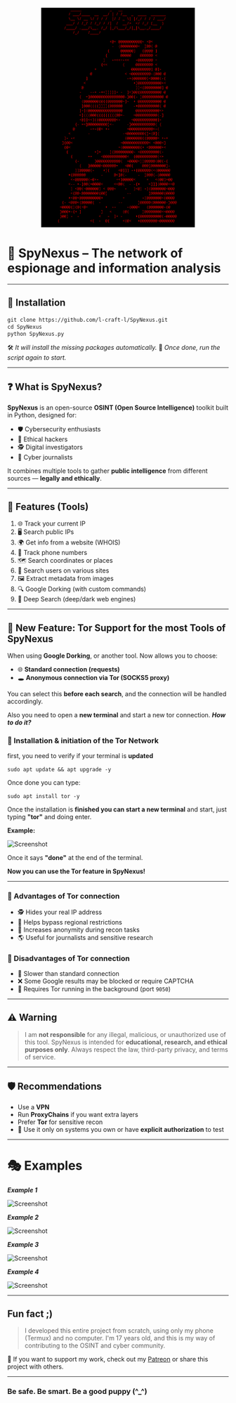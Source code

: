 <p align="center">
    <img width=350 height=500 src="screenshots/main.png">
</p>

# 🧠 SpyNexus – The network of espionage and information analysis

---

## 📃 Installation

```
git clone https://github.com/l-craft-l/SpyNexus.git
cd SpyNexus
python SpyNexus.py
````

🛠️ *It will install the missing packages automatically.*
🔁 *Once done, run the script again to start.*

---

## ❓ What is SpyNexus?

**SpyNexus** is an open-source **OSINT (Open Source Intelligence)** toolkit built in Python, designed for:

* 🛡️ Cybersecurity enthusiasts
* 🧠 Ethical hackers
* 🕵️ Digital investigators
* 📰 Cyber journalists

It combines multiple tools to gather **public intelligence** from different sources — **legally and ethically**.

---

## 🧰 Features (Tools)

1. 🌐 Track your current IP
2. 🖥️ Search public IPs
3. 🌍 Get info from a website (WHOIS)
4. 📱 Track phone numbers
5. 🗺️ Search coordinates or places
6. 👤 Search users on various sites
7. 🖼️ Extract metadata from images
8. 🔍 Google Dorking (with custom commands)
9. 🎩 Deep Search (deep/dark web engines)

---

## 🔐 New Feature: Tor Support for the most Tools of SpyNexus

When using **Google Dorking**, or another tool. Now allows you to choose:

* 🌐 **Standard connection (requests)**
* 🕳️ **Anonymous connection via Tor (SOCKS5 proxy)**

You can select this **before each search**, and the connection will be handled accordingly.

Also you need to open a **new terminal** and start a new tor connection. ***How to do it?***

### 🔨 Installation & initiation of the Tor Network
first, you need to verify if your terminal is **updated**
```
sudo apt update && apt upgrade -y
```
Once done you can type:
```
sudo apt install tor -y
```
Once the installation is **finished you can start a new terminal**
and start, just typing **"tor"** and doing enter.

**Example:**

![Screenshot](screenshots/tor.png)

Once it says **"done"** at the end of the terminal.

**Now you can use the Tor feature in SpyNexus!**

---

### 🔸 Advantages of Tor connection

* 🕵️ Hides your real IP address
* 🧱 Helps bypass regional restrictions
* 🧬 Increases anonymity during recon tasks
* 🌎 Useful for journalists and sensitive research

### 🔻 Disadvantages of Tor connection

* 🐢 Slower than standard connection
* ❌ Some Google results may be blocked or require CAPTCHA
* 🔌 Requires Tor running in the background (port `9050`)

---

## ⚠️ Warning

> I am **not responsible** for any illegal, malicious, or unauthorized use of this tool.
> SpyNexus is intended for **educational, research, and ethical purposes only**.
> Always respect the law, third-party privacy, and terms of service.

---

## 🛡️ Recommendations

* Use a **VPN**
* Run **ProxyChains** if you want extra layers
* Prefer **Tor** for sensitive recon
* 🧠 Use it only on systems you own or have **explicit authorization** to test

---

# 🎭 Examples

***Example 1***

![Screenshot](screenshots/example1.png)

***Example 2***

![Screenshot](screenshots/example2.png)

***Example 3***

![Screenshot](screenshots/example3.png)

***Example 4***

![Screenshot](screenshots/example4.png)

---

## Fun fact ;)

> I developed this entire project from scratch, using only my phone (Termux) and no computer.
> I'm 17 years old, and this is my way of contributing to the OSINT and cyber community.

🙏 If you want to support my work, check out my [Patreon](https://patreon.com/_craft_?utm_medium=unknown&utm_source=join_link&utm_campaign=creatorshare_creator&utm_content=copyLink) or share this project with others.

---

### Be safe. Be smart. Be a good puppy (^_^)
